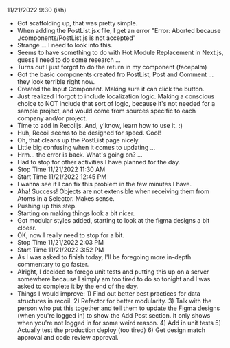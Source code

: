 11/21/2022 9:30 (ish)
- Got scaffolding up, that was pretty simple.
- When adding the PostList.jsx file, I get an error "Error: Aborted because ./components/PostList.js is not accepted"
- Strange ... I need to look into this.
- Seems to have something to do with Hot Module Replacement in Next.js, guess I need to do some research ...
- Turns out I just forgot to do the return in my component (facepalm)
- Got the basic components created fro PostList, Post and Comment ... they look terrible right now.
- Created the Input Component. Making sure it can click the button.
- Just realized I forgot to include localization logic. Making a conscious choice to NOT include that sort of logic, because it's not needed for a sample project, and would come from sources specific to each company and/or project.
- Time to add in Recoiljs. And, y'know, learn how to use it. :)
- Huh, Recoil seems to be designed for speed. Cool!
- Oh, that cleans up the PostList page nicely.
- Little big confusing when it comes to updating ...
- Hrm... the error is back. What's going on? ...
- Had to stop for other activities I have planned for the day.
- Stop Time 11/21/2022 11:30 AM
- Start Time 11/21/2022 12:45 PM
- I wanna see if I can fix this problem in the few minutes I have.
- Aha! Success! Objects are not extensible when receiving them from Atoms in a Selector. Makes sense.
- Pushing up this step.
- Starting on making things look a bit nicer.
- Got modular styles added, starting to look at the figma designs a bit cloesr.
- OK, now I really need to stop for a bit.
- Stop Time 11/21/2022 2:03 PM
- Start Time 11/21/2022 3:52 PM
- As I was asked to finish today, I'll be foregoing more in-depth commentary to go faster.
- Alright, I decided to forego unit tests and putting this up on a server somewhere because I simply am too tired to do so tonight and I was asked to complete it by the end of the day.
- Things I would improve: 1) Find out better best practices for data structures in recoil. 2) Refactor for better modularity. 3) Talk with the person who put this together and tell them to update the Figma designs (when you're logged in) to show the Add Post section. It only shows when you're not logged in for some weird reason. 4) Add in unit tests 5) Actually test the production deploy (too tired) 6) Get design match approval and code review approval.